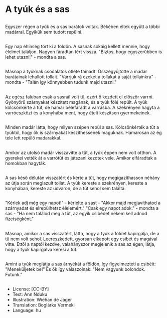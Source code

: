 # A tyúk és a sas

##
Egyszer régen a tyúk és a sas barátok voltak. Békében éltek együtt a többi madárral. Egyikük sem tudott repülni.

##
Egy nap éhínség tört ki a földön. A sasnak sokáig kellett mennie, hogy élelmet találjon. Nagyon fáradtan tért vissza. "Biztos, hogy egyszerűbben is lehet utazni!" - mondta a sas.

##
Másnap a tyúknak csodálatos ötlete támadt. Összegyűjtötte a madár barátainak lehullott tollait. "Varrjuk rá ezeket a tollakat a saját tollainkra" - mondta - "Talán így könnyebben tudunk majd utazni."

##
Az egész faluban csak a sasnál volt tű, ezért ő kezdett el először varrni. Gyönyörű szárnyakat készített magának, és a tyúk fölé repült. A tyúk kölcsönkérte a tűt, de hamar belefáradt a varrásba. A szekrényen hagyta a varróeszközt és a konyhába ment, hogy ételt készítsen gyermekeinek.

##
Minden madár látta, hogy milyen szépen repül a sas. Kölcsönkérték a tűt a tyúktól, hogy ők is szárnyakat készíthessenek maguknak. Hamarosan az ég tele lett repülő madarakkal.

##
Amikor az utolsó madár visszavitte a tűt, a tyúk éppen nem volt otthon. A gyerekei vették át a varrótűt és játszani kezdtek vele. Amikor elfáradtak a homokban hagyták.

##
A sas késő délután visszatért és kérte a tűt, hogy megigazíthasson néhány az útja során meglazult tollat. A tyúk kereste a szekrényen, kereste a konyhában, kereste az udvaron, de a tűt sehol sem találta.

##
"Kérlek adj még egy napot!" - kérlelte a sast - "Akkor majd megjavíthatod a szárnyadat és elrepülhetsz élelemért." "Csak egy napot adok." - mondta a sas - "Ha nem találod meg a tűt, az egyik csibédet nekem kell adnod fizetségként."

##
Másnap, amikor a sas visszatért, látta, hogy a tyúk a földet kapirgálja, de a tű nem volt sehol. Leereszkedett, gyorsan elkapott egy csibét és magával vitte. Ettől a naptól kezdve, valahányszor megjelenik a sas az égen, látja, hogy a tyúk kapirgálva keresi a tűt.

##
Amint a tyúk meglátja a sas árnyékát a földön, így figyelmezteti a csibéit: "Meneküljetek be!" És ők így válaszolnak: "Nem vagyunk bolondok. Futunk."

##
* License: [CC-BY]
* Text: Ann Nduku
* Illustration: Wiehan de Jager
* Translation: Boglárka Vermeki
* Language: hu
